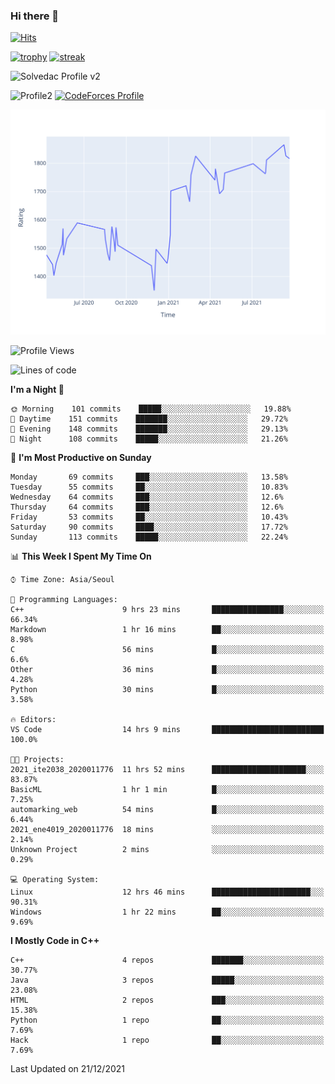 ### Hi there 👋

<!--
**ingyu1008/ingyu1008** is a ✨ _special_ ✨ repository because its `README.md` (this file) appears on your GitHub profile.

Here are some ideas to get you started:

- 🔭 I’m currently working on ...
- 🌱 I’m currently learning ...
- 👯 I’m looking to collaborate on ...
- 🤔 I’m looking for help with ...
- 💬 Ask me about ...
- 📫 How to reach me: ...
- 😄 Pronouns: ...
- ⚡ Fun fact: ...
[![Github Profile](https://github-readme-stats.vercel.app/api?username=ingyu1008&count_private=true&hide=contribs,prs&show_icons=true&theme=vue-dark)](https://github.com/ingyu1008)  
-->
[![Hits](https://hits.seeyoufarm.com/api/count/incr/badge.svg?url=https%3A%2F%2Fgithub.com%2Fingyu1008)](https://github.com/ingyu1008)

[![trophy](https://github-profile-trophy.vercel.app/?username=ingyu1008&row=2&column=3&theme=flat)](https://github.com/ryo-ma/github-profile-trophy)
[![streak](https://github-readme-streak-stats.herokuapp.com/?user=ingyu1008)](https://github.com/ingyu1008)

<!-- ![Solvedac Profile](http://mazassumnida.wtf/api/v2/generate_badge?boj=ingyu1008) -->
![Solvedac Profile v2](https://github-readme-solvedac.hyp3rflow.vercel.app/api/?handle=ingyu1008)

![Profile2](https://github-readme-stats.vercel.app/api?username=ingyu1008&show_icons=true&hide_border=true&count_private=true)
[![CodeForces Profile](http://cf.leed.at?id=MatWhyTle)](https://codeforces.com/profile/MatWhyTle)

![Codeforces Graph](https://github.com/ingyu1008/Algorithm-Problem-Solving/blob/master/cfStats.svg)

<!--START_SECTION:waka-->
![Profile Views](http://img.shields.io/badge/Profile%20Views-6-blue)

![Lines of code](https://img.shields.io/badge/From%20Hello%20World%20I%27ve%20Written-199%20Thousand%20lines%20of%20code-blue)

**I'm a Night 🦉** 

```text
🌞 Morning    101 commits    █████░░░░░░░░░░░░░░░░░░░░   19.88% 
🌆 Daytime    151 commits    ███████░░░░░░░░░░░░░░░░░░   29.72% 
🌃 Evening    148 commits    ███████░░░░░░░░░░░░░░░░░░   29.13% 
🌙 Night      108 commits    █████░░░░░░░░░░░░░░░░░░░░   21.26%

```
📅 **I'm Most Productive on Sunday** 

```text
Monday       69 commits     ███░░░░░░░░░░░░░░░░░░░░░░   13.58% 
Tuesday      55 commits     ██░░░░░░░░░░░░░░░░░░░░░░░   10.83% 
Wednesday    64 commits     ███░░░░░░░░░░░░░░░░░░░░░░   12.6% 
Thursday     64 commits     ███░░░░░░░░░░░░░░░░░░░░░░   12.6% 
Friday       53 commits     ██░░░░░░░░░░░░░░░░░░░░░░░   10.43% 
Saturday     90 commits     ████░░░░░░░░░░░░░░░░░░░░░   17.72% 
Sunday       113 commits    █████░░░░░░░░░░░░░░░░░░░░   22.24%

```


📊 **This Week I Spent My Time On** 

```text
⌚︎ Time Zone: Asia/Seoul

💬 Programming Languages: 
C++                      9 hrs 23 mins       ████████████████░░░░░░░░░   66.34% 
Markdown                 1 hr 16 mins        ██░░░░░░░░░░░░░░░░░░░░░░░   8.98% 
C                        56 mins             █░░░░░░░░░░░░░░░░░░░░░░░░   6.6% 
Other                    36 mins             █░░░░░░░░░░░░░░░░░░░░░░░░   4.28% 
Python                   30 mins             █░░░░░░░░░░░░░░░░░░░░░░░░   3.58%

🔥 Editors: 
VS Code                  14 hrs 9 mins       █████████████████████████   100.0%

🐱‍💻 Projects: 
2021_ite2038_2020011776  11 hrs 52 mins      █████████████████████░░░░   83.87% 
BasicML                  1 hr 1 min          █░░░░░░░░░░░░░░░░░░░░░░░░   7.25% 
automarking_web          54 mins             █░░░░░░░░░░░░░░░░░░░░░░░░   6.44% 
2021_ene4019_2020011776  18 mins             ░░░░░░░░░░░░░░░░░░░░░░░░░   2.14% 
Unknown Project          2 mins              ░░░░░░░░░░░░░░░░░░░░░░░░░   0.29%

💻 Operating System: 
Linux                    12 hrs 46 mins      ██████████████████████░░░   90.31% 
Windows                  1 hr 22 mins        ██░░░░░░░░░░░░░░░░░░░░░░░   9.69%

```

**I Mostly Code in C++** 

```text
C++                      4 repos             ███████░░░░░░░░░░░░░░░░░░   30.77% 
Java                     3 repos             █████░░░░░░░░░░░░░░░░░░░░   23.08% 
HTML                     2 repos             ███░░░░░░░░░░░░░░░░░░░░░░   15.38% 
Python                   1 repo              ██░░░░░░░░░░░░░░░░░░░░░░░   7.69% 
Hack                     1 repo              ██░░░░░░░░░░░░░░░░░░░░░░░   7.69%

```



 Last Updated on 21/12/2021
<!--END_SECTION:waka-->
